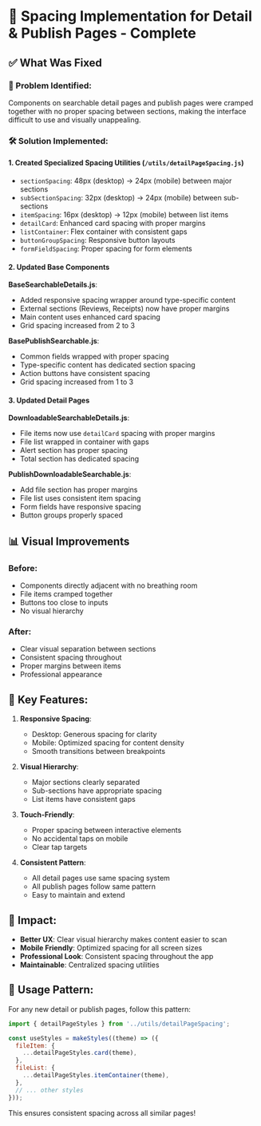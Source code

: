 # 📐 Spacing Implementation for Detail & Publish Pages - Complete

## ✅ What Was Fixed

### 🎯 Problem Identified:
Components on searchable detail pages and publish pages were cramped together with no proper spacing between sections, making the interface difficult to use and visually unappealing.

### 🛠️ Solution Implemented:

#### 1. **Created Specialized Spacing Utilities** (`/utils/detailPageSpacing.js`)
- `sectionSpacing`: 48px (desktop) → 24px (mobile) between major sections
- `subSectionSpacing`: 32px (desktop) → 24px (mobile) between sub-sections
- `itemSpacing`: 16px (desktop) → 12px (mobile) between list items
- `detailCard`: Enhanced card spacing with proper margins
- `listContainer`: Flex container with consistent gaps
- `buttonGroupSpacing`: Responsive button layouts
- `formFieldSpacing`: Proper spacing for form elements

#### 2. **Updated Base Components**

**BaseSearchableDetails.js**:
- Added responsive spacing wrapper around type-specific content
- External sections (Reviews, Receipts) now have proper margins
- Main content uses enhanced card spacing
- Grid spacing increased from 2 to 3

**BasePublishSearchable.js**:
- Common fields wrapped with proper spacing
- Type-specific content has dedicated section spacing
- Action buttons have consistent spacing
- Grid spacing increased from 1 to 3

#### 3. **Updated Detail Pages**

**DownloadableSearchableDetails.js**:
- File items now use `detailCard` spacing with proper margins
- File list wrapped in container with gaps
- Alert section has proper spacing
- Total section has dedicated spacing

**PublishDownloadableSearchable.js**:
- Add file section has proper margins
- File list uses consistent item spacing
- Form fields have responsive spacing
- Button groups properly spaced

## 📊 Visual Improvements

### Before:
- Components directly adjacent with no breathing room
- File items cramped together
- Buttons too close to inputs
- No visual hierarchy

### After:
- Clear visual separation between sections
- Consistent spacing throughout
- Proper margins between items
- Professional appearance

## 🎨 Key Features:

1. **Responsive Spacing**:
   - Desktop: Generous spacing for clarity
   - Mobile: Optimized spacing for content density
   - Smooth transitions between breakpoints

2. **Visual Hierarchy**:
   - Major sections clearly separated
   - Sub-sections have appropriate spacing
   - List items have consistent gaps

3. **Touch-Friendly**:
   - Proper spacing between interactive elements
   - No accidental taps on mobile
   - Clear tap targets

4. **Consistent Pattern**:
   - All detail pages use same spacing system
   - All publish pages follow same pattern
   - Easy to maintain and extend

## 🚀 Impact:

- **Better UX**: Clear visual hierarchy makes content easier to scan
- **Mobile Friendly**: Optimized spacing for all screen sizes
- **Professional Look**: Consistent spacing throughout the app
- **Maintainable**: Centralized spacing utilities

## 📝 Usage Pattern:

For any new detail or publish pages, follow this pattern:

```javascript
import { detailPageStyles } from '../utils/detailPageSpacing';

const useStyles = makeStyles((theme) => ({
  fileItem: {
    ...detailPageStyles.card(theme),
  },
  fileList: {
    ...detailPageStyles.itemContainer(theme),
  },
  // ... other styles
}));
```

This ensures consistent spacing across all similar pages!